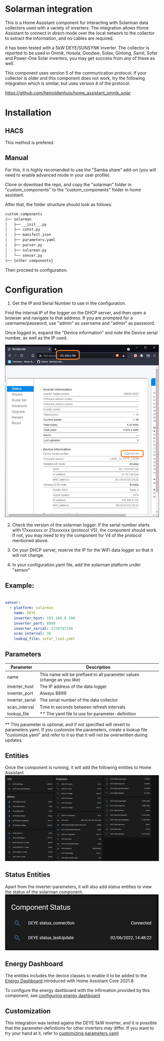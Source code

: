 # Solarman integration
This is a Home Assistant component for interacting with Solarman data collectors used with a variety of inverters. The integration allows Home Assistant to connect in direct-mode over the local network to the collector to extract the information, and no cables are required. 

It has been tested with a 5kW DEYE/SUNSYNK inverter. The collector is reported to be used in Omnik, Hosola, Goodwe, Solax, Ginlong, Samil, Sofar and Power-One Solar inverters, you may get success from any of these as well.

This component uses version 5 of the communication protocol. If your collector is older and this component does not work, try the following integration which is similar, but uses version 4 of the protocol:

https://github.com/heinoldenhuis/home_assistant_omnik_solar


# Installation

## HACS
This method is prefered. 

## Manual
For this, it is highly recomended to use the "Samba share" add-on (you will need to enable advanced mode in your user profile).

Clone or download the repo, and copy the "solarman" folder in "custom_components" to the "custom_components" folder in home assistant. 

After that, the folder structure should look as follows:

```bash
custom_components
├── solarman
│   ├── __init__.py
│   ├── const.py
│   ├── manifest.json
│   ├── parameters.yaml
│   ├── parser.py
│   ├── solarman.py
│   └── sensor.py
├── {other components}
```

Then proceed to configuration.

# Configuration

1. Get the IP and Serial Number to use in the configuration. 

Find the internal IP of the logger on the DHCP server, and then open a browser and navigate to that address. If you are prompted for a username/password, use "admin" as username and "admin" as password.

Once logged in, expand the "Device information" and note the Device serial number, as well as the IP used.

![WebPortal](./web_portal.png)

2. Check the version of the solarman logger. If the serial number starts with 17xxxxxxx or 21xxxxxxx (protocol V5), the component should work. If not, you may need to try the component for V4 of the protocol mentioned above.

3. On your DHCP server, reserve the IP for the WiFi data logger so that it will not change. 

4. In your configuration.yaml file, add the solarman platform under "sensor"


## Example:

~~~ YAML

sensor:
  - platform: solarman
    name: DEYE 
    inverter_host: 192.168.0.100
    inverter_port: 8899
    inverter_serial: 1720747149 
    scan_interval: 30
    lookup_file: sofar_lsw2.yaml
~~~

## Parameters 

| Parameter | Description |
| ---- | ---- |
| name | This name will be prefixed to all parameter values (change as you like)|
| inverter_host| The IP address of the data logger |
| inverter_port | Always 8899 |
| inverter_serial| The serial number of the data collector |
| scan_interval | Time in seconds between refresh intervals |
| lookup_file | ** The yaml file to use for parameter-definition |

** This parameter is optional, and if not specified will revert to parameters.yaml. If you customize the parameters, create a lookup file "customize.yaml" and refer to it so that it will not be overwritten during updates. 

## Entities
Once the component is running, it will add the following entities to Home Assistant
![Entities](./entities.png)

## Status Entities
Apart from the inverter-parameters, it will also add status entities to view the status of the solarman component.
![Component-status](./component_status.png)

## Energy Dashboard
The entities includes the device classes to enable it to be added to the [Energy Dashboard](https://www.home-assistant.io/blog/2021/08/04/home-energy-management/) introduced with Home Assistant Core 2021.8.

To configure the energy dashboard with the infirmation provided by this component,  see [configuring energy dashboard](energy.md)

## Customization
This integration was tested agains the DEYE 5kW inverter, and it is possible that the parameter-definitions for other inverters may differ. If you want to try your hand at it, refer to [customizing parameters.yaml](customization.md)
